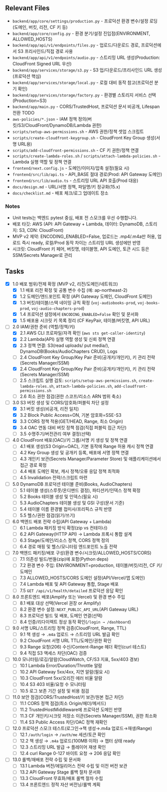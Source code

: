 ## Relevant Files

- `backend/app/core/settings/production.py` - 프로덕션 환경 변수/설정 로딩 (도메인, 버킷, 리전, CF 키 등)
- `backend/app/core/config.py` - 환경 분기/설정 진입점(ENVIRONMENT, ALLOWED_HOSTS)
- `backend/app/api/v1/endpoints/files.py` - 업로드/다운로드 경로, 프로덕션에서 S3 프리사인드/직접 경로 사용
- `backend/app/api/v1/endpoints/audio.py` - 스트리밍 URL 생성(Production: CloudFront Signed URL 우선)
- `backend/app/services/storage/s3.py` - S3 업/다운로드/프리사인드 URL 생성(프로덕션 핵심)
- `backend/app/services/storage/local.py` - 로컬 대비 동작 참고(프로덕션 분기 확인)
- `backend/app/services/storage/factory.py` - 환경별 스토리지 서비스 선택(Production=S3)
- `backend/app/main.py` - CORS/TrustedHost, 프로덕션 문서 비공개, Lifespan 전환 TODO
- `aws-policies/*.json` - IAM 정책 정의(버킷/S3/CloudFront/DynamoDB/Lambda 권한)
- `scripts/setup-aws-permissions.sh` - AWS 권한/정책 셋업 스크립트
- `scripts/create-cloudfront-keygroup.sh` - CloudFront Key Group 생성(서명 URL용)
- `scripts/add-cloudfront-permissions.sh` - CF 키 권한/정책 연결
- `scripts/create-lambda-roles.sh` / `scripts/attach-lambda-policies.sh` - Lambda 실행 역할 및 정책 연결
- `frontend/next.config.js` - 도메인/이미지/압축 설정(필요 시)
- `frontend/src/lib/api.ts` - API_BASE 절대 경로(Prod: API Gateway 도메인)
- `frontend/src/lib/audio.ts` - 스트리밍 URL API 호출(Prod 대응)
- `docs/design.md` - URL/서명 정책, 파일명/키 정규화(15.x)
- `docs/checklist.md` - 배포 체크/로그 업데이트 장소

### Notes

- Unit tests는 백엔드 pytest 중심, 배포 전 스모크를 우선 수행합니다.
- 배포 타깃: AWS (API: API Gateway + Lambda, 데이터: DynamoDB, 스토리지: S3, CDN: CloudFront)
- MVP v2 제약: ENCODING_ENABLED=False, 업로드는 .mp4/.m4a만 허용, 업로드 즉시 ready, 로컬/Prod 동작 차이는 스트리밍 URL 생성에만 반영
- 시크릿: CloudFront 키 페어, 버킷명, 테이블명, API 도메인, 토큰 시드 등은 SSM/Secrets Manager로 관리

## Tasks

- [x] 1.0 배포 범위/전제 확정 (MVP v2, 리전/도메인/네트워크)
  - [x] 1.1 배포 리전 확정 및 공통 변수 수집 (예: ap-northeast-2)
  - [x] 1.2 도메인/엔드포인트 확정 (API Gateway 도메인, CloudFront 도메인)
  - [x] 1.3 버킷/테이블/스택 네이밍 규칙 확정 (`voj-audiobooks-prod`, `voj-books-prod`, `voj-audio-chapters-prod`)
  - [x] 1.4 프로덕션 설정에서 `ENCODING_ENABLED=False` 확인 및 문서화
  - [x] 1.5 배포용 시크릿 키 목록 정리 (CF KeyPair, 테이블/버킷명, API URL)

- [ ] 2.0 IAM/권한 준비 (역할/정책/키)
  - [x] 2.1 AWS CLI 프로파일/자격 확인 (`aws sts get-caller-identity`)
  - [x] 2.2 Lambda(API) 실행 역할 생성 및 신뢰 정책 연결
  - [x] 2.3 정책 연결: S3(read uploads/ put media/), DynamoDB(Books/AudioChapters CRUD), Logs
  - [ ] 2.4 CloudFront Key Group/Key Pair 준비(공개키/개인키), 키 관리 전략(Secrets Manager/SSM)
  - [x] 2.4 CloudFront Key Group/Key Pair 준비(공개키/개인키), 키 관리 전략(Secrets Manager/SSM)
  - [ ] 2.5 스크립트 실행 검토: `scripts/setup-aws-permissions.sh`, `create-lambda-roles.sh`, `attach-lambda-policies.sh`, `add-cloudfront-permissions.sh`
  - [ ] 2.6 최소 권한 점검(권한 스코프/리소스 ARN 범위 축소)

- [ ] 3.0 S3 버킷 생성 및 CORS/암호화/퍼블릭 차단 설정
  - [x] 3.1 버킷 생성(비공개, 리전 일치)
  - [x] 3.2 Block Public Access=ON, 기본 암호화=SSE-S3
  - [x] 3.3 CORS 정책 적용(GET/HEAD, Range, 최소 Origin)
  - [x] 3.4 OAC 연동 대비 버킷 정책 점검(직접 퍼블릭 접근 차단)
  - [ ] 3.5 수명주기/버전관리 여부 결정(선택)

- [ ] 4.0 CloudFront 배포(OAC)/키 그룹/서명 키 생성 및 정책 연결
  - [ ] 4.1 배포 생성(S3 Origin+OAC), 기본 동작에 Range 허용 캐시 정책 연결
  - [ ] 4.2 Key Group 생성 및 공개키 등록, 배포에 서명 정책 연결
  - [ ] 4.3 개인키 보관(Secrets Manager/Parameter Store) 및 애플리케이션에서 접근 경로 확정
  - [ ] 4.4 배포 도메인 확보, 캐시 정책/오류 응답 정책 최적화
  - [ ] 4.5 Invalidation 전략/스크립트 마련

- [ ] 5.0 DynamoDB 프로덕션 테이블 준비(Books, AudioChapters)
  - [ ] 5.1 테이블 생성(스루풋/온디맨드 결정), 파티션키/인덱스 정책 확정
  - [ ] 5.2 Books 테이블 생성 및 인덱스(필요 시)
  - [ ] 5.3 AudioChapters 테이블 생성 및 GSI 구성(문서 기준)
  - [ ] 5.4 테이블 이름 환경별 접미사/프리픽스 규칙 반영
  - [ ] 5.5 헬스/권한 점검(읽기/쓰기)

- [ ] 6.0 백엔드 배포 전략 수립(API Gateway + Lambda)
  - [ ] 6.1 Lambda 패키징 방식 확정(zip vs 컨테이너)
  - [ ] 6.2 API Gateway(HTTP API) → Lambda 프록시 통합 설계
  - [ ] 6.3 Stage/도메인/리소스 정책, CORS 정책 정의
  - [ ] 6.4 경로 매핑 및 헬스/모니터링 엔드포인트 노출 전략

- [ ] 7.0 백엔드 패키징/배포 구성(환경 변수/시크릿/ALLOWED_HOSTS/CORS)
  - [ ] 7.1 의존성 빌드/번들(zip)에 포함(Python deps)
  - [ ] 7.2 환경 변수 주입: ENVIRONMENT=production, 테이블/버킷/리전, CF 키/도메인
  - [ ] 7.3 ALLOWED_HOSTS/CORS 도메인 설정(API/Vercel/앱 도메인)
  - [ ] 7.4 Lambda 배포 및 API Gateway 통합, Stage 배포
  - [ ] 7.5 `GET /api/v1/health/detailed` 프로덕션 응답 확인

- [ ] 8.0 프론트엔드 배포(Amplify 또는 Vercel) 및 환경 변수 주입
  - [ ] 8.1 배포 대상 선택(Vercel 권장 or Amplify)
  - [ ] 8.2 환경 변수 설정: `NEXT_PUBLIC_API_URL`(API Gateway URL)
  - [ ] 8.3 프로덕션 빌드 및 배포, 도메인 연결(선택)
  - [ ] 8.4 인증/리다이렉트 정상 동작 확인(`/login → /dashboard`)

- [ ] 9.0 서명 URL/스트리밍 정책 검증(CloudFront, Range, TTL)
  - [ ] 9.1 책 생성 → `.m4a` 업로드 → 스트리밍 URL 발급 확인
  - [ ] 9.2 CloudFront 서명 URL TTL/도메인/권한 확인
  - [ ] 9.3 Range 요청(206) 수신/Content-Range 헤더 확인(curl 테스트)
  - [ ] 9.4 직접 S3 액세스 차단(OAC) 검증

- [ ] 10.0 모니터링/로깅/알람(CloudWatch, CF/S3 지표, 5xx/403 경보)
  - [ ] 10.1 Lambda Error/Duration/Throttle 알람
  - [ ] 10.2 API Gateway 5xx/4xx, 지연 알람(필요 시)
  - [ ] 10.3 CloudFront 5xx/오리진 에러 비율 알람
  - [ ] 10.4 S3 403 비율/요청 수 모니터링
  - [ ] 10.5 로그 보존 기간 설정 및 비용 점검

- [ ] 11.0 보안 점검(CORS/TrustedHost/키 보관/원본 접근 차단)
  - [ ] 11.1 CORS 정책 점검(최소 Origin/헤더/메서드)
  - [ ] 11.2 TrustedHostMiddleware에 프로덕션 도메인 반영
  - [ ] 11.3 CF 개인키/시크릿 저장소 이관(Secrets Manager/SSM), 권한 최소화
  - [ ] 11.4 S3 Public Access 차단/OAC 정책 재확인

- [ ] 12.0 프로덕션 스모크 테스트(로그인→책 생성→.m4a 업로드→재생/Range)
  - [ ] 12.1 `/auth/login` → `/auth/me` 세션/토큰 확인
  - [ ] 12.2 책 생성 → `.m4a` 업로드(100MB 이하) → 챕터 상태 ready
  - [ ] 12.3 스트리밍 URL 발급 → 플레이어 재생 확인
  - [ ] 12.4 curl Range 0-127 바이트 요청 → 206 응답 확인

- [ ] 13.0 롤백/재배포 전략 수립 및 문서화
  - [ ] 13.1 Lambda 버전/에일리어스 전략 수립 및 이전 버전 보관
  - [ ] 13.2 API Gateway Stage 롤백 절차 문서화
  - [ ] 13.3 CloudFront 무효화/배포 롤백 절차 수립
  - [ ] 13.4 프론트엔드 정적 자산 버전닝/롤백 계획
